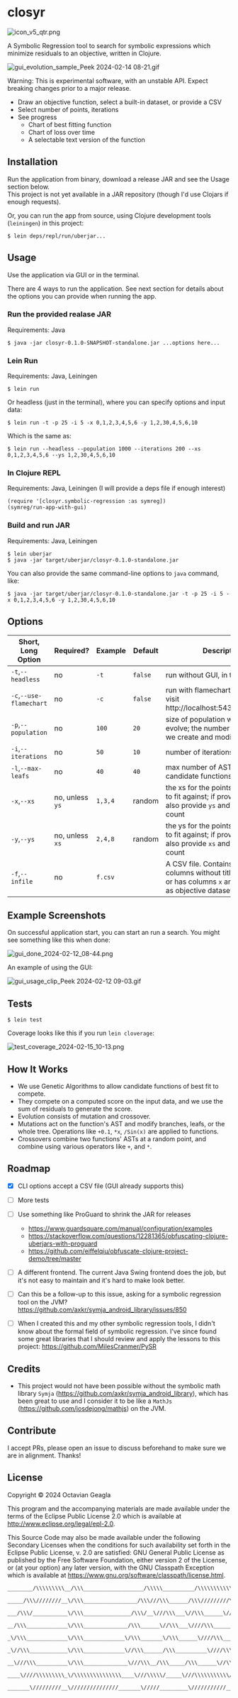 # closyr

![icon_v5_qtr.png](resources%2Ficons%2Ficon_v5_qtr.png)

A Symbolic Regression tool to search for symbolic expressions which minimize residuals to an objective, written in Clojure.

![gui_evolution_sample_Peek 2024-02-14 08-21.gif](screenshots%2Fgui_evolution_sample_Peek%202024-02-14%2008-21.gif)

Warning: This is experimental software, with an unstable API. Expect breaking changes prior to a major release.

- Draw an objective function, select a built-in dataset, or provide a CSV
- Select number of points, iterations
- See progress 
  - Chart of best fitting function
  - Chart of loss over time
  - A selectable text version of the function

## Installation


Run the application from binary, download a release JAR and see the Usage section below.  
This project is not yet available in a JAR repository (though I'd use Clojars if enough requests).


Or, you can run the app from source, using Clojure development tools (`leiningen`) in this project:

    $ lein deps/repl/run/uberjar...

## Usage

Use the application via GUI or in the terminal. 

There are 4 ways to run the application.  See next section for details about the options you can provide when running the app.


### Run the provided realase JAR

Requirements: Java


    $ java -jar closyr-0.1.0-SNAPSHOT-standalone.jar ...options here...


### Lein Run

Requirements: Java, Leiningen


    $ lein run

Or headless (just in the terminal), where you can specify options and input data:

    $ lein run -t -p 25 -i 5 -x 0,1,2,3,4,5,6 -y 1,2,30,4,5,6,10

Which is the same as:

    $ lein run --headless --population 1000 --iterations 200 --xs 0,1,2,3,4,5,6 --ys 1,2,30,4,5,6,10 

###  In Clojure REPL

Requirements: Java, Leiningen (I will provide a deps file if enough interest)


    (require '[closyr.symbolic-regression :as symreg]) 
    (symreg/run-app-with-gui)

### Build and run JAR

Requirements: Java, Leiningen


    $ lein uberjar
    $ java -jar target/uberjar/closyr-0.1.0-standalone.jar

You can also provide the same command-line options to `java` command, like:

    $ java -jar target/uberjar/closyr-0.1.0-standalone.jar -t -p 25 -i 5 -x 0,1,2,3,4,5,6 -y 1,2,30,4,5,6,10

## Options
| Short, Long Option      | Required?       | Example | Default | Description                                                                                                                   |
|-------------------------|-----------------|---------|---------|-------------------------------------------------------------------------------------------------------------------------------|
| `-t`,`--headless`       | no              | `-t`    | `false` | run without GUI, in terminal only                                                                                             |     
| `-c`,`--use-flamechart` | no              | `-c`    | `false` | run with flamecharts, run then visit http://localhost:54321/flames.svg                                                        |     
| `-p`,`--population`     | no              | `100`   | `20`    | size of population which will evolve; the number of functions we create and modify                                            |    
| `-i`,`--iterations`     | no              | `50`    | `10`    | number of iterations to run for                                                                                               |    
| `-l`,`--max-leafs`      | no              | `40`    | `40`    | max number of AST tree leafs in candidate functions                                                                           |    
| `-x`,`--xs`             | no, unless `ys` | `1,3,4` | random  | the xs for the points in the dataset to fit against; if provided, must also provide `ys` and be the same count                | 
| `-y`,`--ys`             | no, unless `xs` | `2,4,8` | random  | the ys for the points in the dataset to fit against; if provided, must also provide `xs` and be the same count                |    
| `-f`,`--infile`         | no              | `f.csv` |         | A CSV file. Contains either 2 columns without titles in first row, or has columns `x` and `y` to be used as objective dataset |  

## Example Screenshots

On successful application start, you can start an run a search.  You might see something like this when done:

![gui_done_2024-02-12_08-44.png](screenshots%2Fgui_done_2024-02-12_08-44.png)

An example of using the GUI:

![gui_usage_clip_Peek 2024-02-12 09-03.gif](screenshots%2Fgui_usage_clip_Peek%202024-02-12%2009-03.gif)

## Tests

    $ lein test

Coverage looks like this if you run `lein cloverage`:

![test_coverage_2024-02-15_10-13.png](screenshots%2Ftest_coverage_2024-02-15_10-13.png)

## How It Works

- We use Genetic Algorithms to allow candidate functions of best fit to compete.
- They compete on a computed score on the input data, and we use the sum of residuals to generate the score.
- Evolution consists of mutation and crossover. 
- Mutations act on the function's AST and modify branches, leafs, or the whole tree.  Operations like `+0.1`, `*x`, `/Sin(x)` are applied to functions.
- Crossovers combine two functions' ASTs at a random point, and combine using various operators like `+`, and `*`.

## Roadmap

- [x] CLI options accept a CSV file (GUI already supports this)
- [ ] More tests
- [ ] Use something like ProGuard to shrink the JAR for releases 
  - https://www.guardsquare.com/manual/configuration/examples
  - https://stackoverflow.com/questions/12281365/obfuscating-clojure-uberjars-with-proguard
  - https://github.com/eiffelqiu/obfuscate-clojure-project-demo/tree/master
- [ ] A different frontend.  The current Java Swing frontend does the job, but it's not easy to maintain and it's hard to make look better.
- [ ] Can this be a follow-up to this issue, asking for a symbolic regression tool on the JVM? https://github.com/axkr/symja_android_library/issues/850
- [ ] When I created this and my other symbolic regression tools, I didn't know about the formal field of symbolic regression.  I've since found some great libraries that I should review and apply the lessons to this project: https://github.com/MilesCranmer/PySR


## Credits

- This project would not have been possible without the symbolic math library `Symja` (https://github.com/axkr/symja_android_library), which has been great to use and I consider it to be like a `MathJs` (https://github.com/josdejong/mathjs) on the JVM.


## Contribute

I accept PRs, please open an issue to discuss beforehand to make sure we are in alignment. Thanks!



## License

Copyright © 2024 Octavian Geagla

This program and the accompanying materials are made available under the
terms of the Eclipse Public License 2.0 which is available at
http://www.eclipse.org/legal/epl-2.0.

This Source Code may also be made available under the following Secondary
Licenses when the conditions for such availability set forth in the Eclipse
Public License, v. 2.0 are satisfied: GNU General Public License as published by
the Free Software Foundation, either version 2 of the License, or (at your
option) any later version, with the GNU Classpath Exception which is available
at https://www.gnu.org/software/classpath/license.html.

``` 
________/\\\\\\\\\__/\\\___________________/\\\\\__________/\\\\\\\\\\\____/\\\________/\\\____/\\\\\\\\\_____
 _____/\\\////////__\/\\\_________________/\\\///\\\______/\\\/////////\\\_\///\\\____/\\\/___/\\\///////\\\___
  ___/\\\/___________\/\\\_______________/\\\/__\///\\\___\//\\\______\///____\///\\\/\\\/____\/\\\_____\/\\\___
   __/\\\_____________\/\\\______________/\\\______\//\\\___\////\\\_____________\///\\\/______\/\\\\\\\\\\\/____
    _\/\\\_____________\/\\\_____________\/\\\_______\/\\\______\////\\\____________\/\\\_______\/\\\//////\\\____
     _\//\\\____________\/\\\_____________\//\\\______/\\\__________\////\\\_________\/\\\_______\/\\\____\//\\\___
      __\///\\\__________\/\\\______________\///\\\__/\\\_____/\\\______\//\\\________\/\\\_______\/\\\_____\//\\\__
       ____\////\\\\\\\\\_\/\\\\\\\\\\\\\\\____\///\\\\\/_____\///\\\\\\\\\\\/_________\/\\\_______\/\\\______\//\\\_
        _______\/////////__\///////////////_______\/////_________\///////////___________\///________\///________\///__

```
